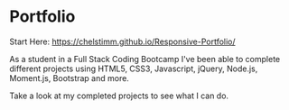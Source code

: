 # Portfolio

Start Here: https://chelstimm.github.io/Responsive-Portfolio/

As a student in a Full Stack Coding Bootcamp I've been able to complete different projects using HTML5, CSS3, Javascript, jQuery, Node.js, Moment.js, Bootstrap and more.

Take a look at my completed projects to see what I can do. 
